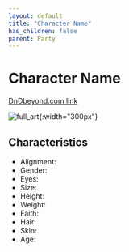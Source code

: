 ```yaml
---
layout: default
title: "Character Name"
has_children: false
parent: Party
---
```


# Character Name

[DnDbeyond.com link]()

![full_art](img/character_full.png){:width="300px"}

## Characteristics

- Alignment:
- Gender:
- Eyes:
- Size:
- Height:
- Weight:  
- Faith:
- Hair:
- Skin:
- Age:
